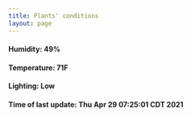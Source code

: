 ```yaml
---
title: Plants' conditions
layout: page
---
```



#### Humidity: 49%
#### Temperature: 71F
#### Lighting: Low
#### Time of last update: Thu Apr 29 07:25:01 CDT 2021
